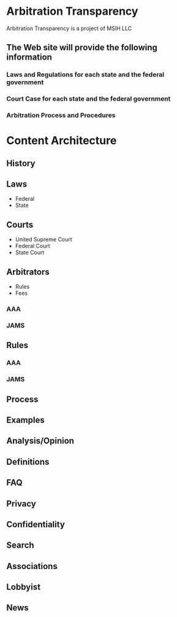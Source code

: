 # Arbitration Transparency

Arbitration Transparency is a project of MSIH LLC

## The Web site will provide the following information

### Laws and Regulations for each state and the federal government

### Court Case for each state and the federal government

### Arbitration Process and Procedures

# Content Architecture

## History

## Laws

- Federal
- State

## Courts

- United Supreme Court
- Federal Court
- State Court

## Arbitrators

 - Rules
 - Fees

### AAA

### JAMS

## Rules

### AAA
###  JAMS

## Process

## Examples

## Analysis/Opinion

## Definitions

## FAQ

## Privacy

## Confidentiality

## Search

## Associations

## Lobbyist

## News
<!--stackedit_data:
eyJoaXN0b3J5IjpbLTEzNzQ3MTg3MzVdfQ==
-->
